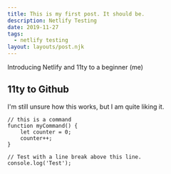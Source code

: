 ```yaml
---
title: This is my first post. It should be.
description: Netlify Testing 
date: 2019-11-27
tags:
  - netlify testing
layout: layouts/post.njk
---
```

Introducing Netlify and 11ty to a beginner (me)

## 11ty to Github

I'm still unsure how this works, but I am quite liking it.

``` text/2-3
// this is a command
function myCommand() {
	let counter = 0;
	counter++;
}

// Test with a line break above this line.
console.log('Test');
```
